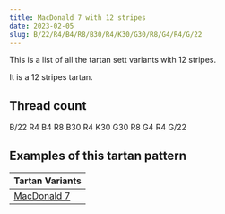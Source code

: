 ```yaml
---
title: MacDonald 7 with 12 stripes
date: 2023-02-05
slug: B/22/R4/B4/R8/B30/R4/K30/G30/R8/G4/R4/G/22
---
```

This is a list of all the tartan sett variants with 12 stripes.

It is a 12 stripes tartan.


## Thread count
B/22 R4 B4 R8 B30 R4 K30 G30 R8 G4 R4 G/22

## Examples of this tartan pattern

| Tartan Variants |
|---------------|
| [MacDonald 7](/variants/b/22/r4/b4/r8/b30/r4/k30/g30/r8/g4/r4/g/22-b304080-g008000-k000000-rc00000)||
